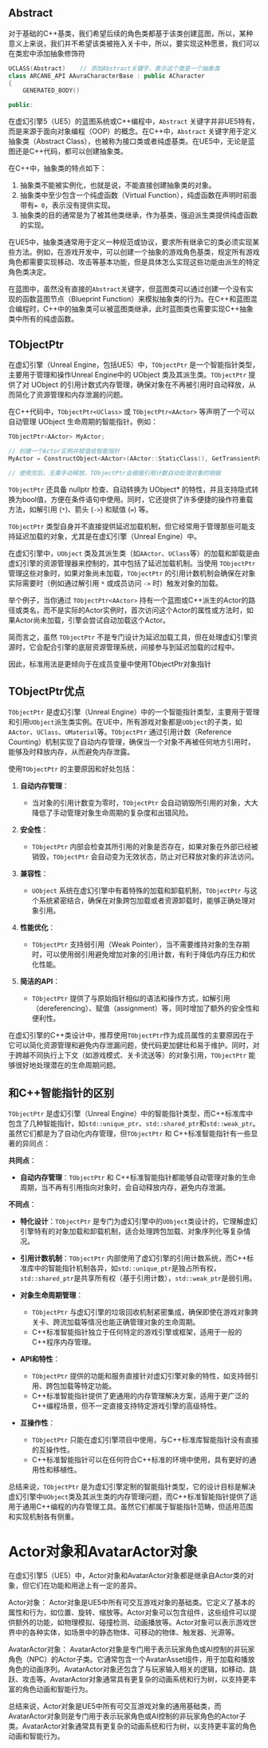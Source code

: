 ## Abstract

对于基础的C++基类，我们希望后续的角色类都基于该类创建蓝图，所以，某种意义上来说，我们并不希望该类被拖入关卡中，所以，要实现这种愿景，我们可以在类宏中添加抽象修饰符

```C++
UCLASS(Abstract)	// 添加Abstract关键字，表示这个类是一个抽象类
class ARCANE_API AAuraCharacterBase : public ACharacter
{
	GENERATED_BODY()

public:
```

在虚幻引擎5（UE5）的蓝图系统或C++编程中，`Abstract` 关键字并非UE5特有，而是来源于面向对象编程（OOP）的概念。在C++中，`Abstract` 关键字用于定义抽象类（Abstract Class），也被称为接口类或者纯虚基类。在UE5中，无论是蓝图还是C++代码，都可以创建抽象类。

在C++中，抽象类的特点如下：

1. 抽象类不能被实例化，也就是说，不能直接创建抽象类的对象。
2. 抽象类中至少包含一个纯虚函数（Virtual Function），纯虚函数在声明时前面带有`= 0`，表示没有提供实现。
3. 抽象类的目的通常是为了被其他类继承，作为基类，强迫派生类提供纯虚函数的实现。

在UE5中，抽象类通常用于定义一种规范或协议，要求所有继承它的类必须实现某些方法。例如，在游戏开发中，可以创建一个抽象的游戏角色基类，规定所有游戏角色都需要实现移动、攻击等基本功能，但是具体怎么实现这些功能由派生的特定角色类决定。

在蓝图中，虽然没有直接的`Abstract`关键字，但蓝图类可以通过创建一个没有实现的函数蓝图节点（Blueprint Function）来模拟抽象类的行为。在C++和蓝图混合编程时，C++中的抽象类可以被蓝图类继承，此时蓝图类也需要实现C++抽象类中所有的纯虚函数。



## TObjectPtr

在虚幻引擎（Unreal Engine，包括UE5）中，`TObjectPtr` 是一个智能指针类型，主要用于管理和操作Unreal Engine中的 UObject 类及其派生类。`TObjectPtr` 提供了对 UObject 的引用计数式内存管理，确保对象在不再被引用时自动释放，从而简化了资源管理和内存泄漏的问题。

在C++代码中，`TObjectPtr<UClass>` 或 `TObjectPtr<AActor>` 等声明了一个可以自动管理 UObject 生命周期的智能指针。例如：

```cpp
TObjectPtr<AActor> MyActor;

// 创建一个Actor实例并赋值给智能指针
MyActor = ConstructObject<AActor>(AActor::StaticClass(), GetTransientPackage(), TEXT("MyActorName"));

// 使用完后，无需手动释放，TObjectPtr会根据引用计数自动处理对象的销毁
```

`TObjectPtr` 还具备 nullptr 检查、自动转换为 UObject* 的特性，并且支持隐式转换为bool值，方便在条件语句中使用。同时，它还提供了许多便捷的操作符重载方法，如解引用 (`*`)、箭头 (`->`) 和赋值 (`=`) 等。

`TObjectPtr` 类型自身并不直接提供延迟加载机制，但它经常用于管理那些可能支持延迟加载的对象，尤其是在虚幻引擎（Unreal Engine）中。

在虚幻引擎中，`UObject` 类及其派生类（如`AActor`、`UClass`等）的加载和卸载是由虚幻引擎的资源管理器来控制的，其中包括了延迟加载机制。当使用 `TObjectPtr` 管理这些对象时，如果对象尚未加载，`TObjectPtr` 的引用计数机制会确保在对象实际需要时（例如通过解引用 `*` 或成员访问 `->` 时）触发对象的加载。

举个例子，当你通过 `TObjectPtr<AActor>` 持有一个蓝图或C++派生的Actor的路径或类名，而不是实际的Actor实例时，首次访问这个Actor的属性或方法时，如果Actor尚未加载，引擎会尝试自动加载这个Actor。

简而言之，虽然 `TObjectPtr` 不是专门设计为延迟加载工具，但在处理虚幻引擎资源时，它会配合引擎的底层资源管理系统，间接参与到延迟加载的过程中。

因此，标准用法是更倾向于在成员变量中使用TObjectPtr对象指针



## TObjectPtr优点

`TObjectPtr` 是虚幻引擎（Unreal Engine）中的一个智能指针类型，主要用于管理和引用`UObject`派生类实例。在UE中，所有游戏对象都是`UObject`的子类，如`AActor`、`UClass`、`UMaterial`等。`TObjectPtr` 通过引用计数（Reference Counting）机制实现了自动内存管理，确保当一个对象不再被任何地方引用时，能够及时释放内存，从而避免内存泄露。

使用`TObjectPtr` 的主要原因和好处包括：

1. **自动内存管理**：
   - 当对象的引用计数变为零时，`TObjectPtr` 会自动销毁所引用的对象，大大降低了手动管理对象生命周期的复杂度和出错风险。

2. **安全性**：
   - `TObjectPtr` 内部会检查其所引用的对象是否存在，如果对象在外部已经被销毁，`TObjectPtr` 会自动变为无效状态，防止对已释放对象的非法访问。

3. **兼容性**：
   - `UObject` 系统在虚幻引擎中有着特殊的加载和卸载机制，`TObjectPtr` 与这个系统紧密结合，确保在对象跨包加载或者资源卸载时，能够正确处理对象引用。

4. **性能优化**：
   - `TObjectPtr` 支持弱引用（Weak Pointer），当不需要维持对象的生存期时，可以使用弱引用避免增加对象的引用计数，有利于降低内存压力和优化性能。

5. **简洁的API**：
   - `TObjectPtr` 提供了与原始指针相似的语法和操作方式，如解引用（dereferencing）、赋值（assignment）等，同时增加了额外的安全性和便利性。

在虚幻引擎的C++类设计中，推荐使用`TObjectPtr`作为成员属性的主要原因在于它可以简化资源管理和避免内存泄漏问题，使代码更加健壮和易于维护。同时，对于跨越不同执行上下文（如游戏模式、关卡流送等）的对象引用，`TObjectPtr` 能够很好地处理潜在的生命周期问题。



## 和C++智能指针的区别

`TObjectPtr` 是虚幻引擎（Unreal Engine）中的智能指针类型，而C++标准库中包含了几种智能指针，如`std::unique_ptr`、`std::shared_ptr`和`std::weak_ptr`。虽然它们都是为了自动化内存管理，但`TObjectPtr` 和 C++标准智能指针有一些显著的异同点：

**共同点**：
- **自动内存管理**：`TObjectPtr` 和 C++标准智能指针都能够自动管理对象的生命周期，当不再有引用指向对象时，会自动释放内存，避免内存泄漏。

**不同点**：
- **特化设计**：`TObjectPtr` 是专门为虚幻引擎中的`UObject`类设计的，它理解虚幻引擎特有的对象加载和卸载机制，适合处理跨包加载、对象序列化等复杂情况。

- **引用计数机制**：`TObjectPtr` 内部使用了虚幻引擎的引用计数系统，而C++标准库中的智能指针机制各异，如`std::unique_ptr`是独占所有权，`std::shared_ptr`是共享所有权（基于引用计数），`std::weak_ptr`是弱引用。

- **对象生命周期管理**：
   - `TObjectPtr` 与虚幻引擎的垃圾回收机制紧密集成，确保即使在游戏对象跨关卡、跨流加载等情况也能正确管理对象的生命周期。
   - C++标准智能指针独立于任何特定的游戏引擎或框架，适用于一般的C++程序内存管理。

- **API和特性**：
   - `TObjectPtr` 提供的功能和服务直接针对虚幻引擎对象的特性，如支持弱引用、跨包加载等特定功能。
   - C++标准智能指针提供了更通用的内存管理解决方案，适用于更广泛的C++编程场景，但不一定直接支持特定游戏引擎的高级特性。

- **互操作性**：
   - `TObjectPtr` 只能在虚幻引擎项目中使用，与C++标准库智能指针没有直接的互操作性。
   - C++标准智能指针可以在任何符合C++标准的环境中使用，具有更好的通用性和移植性。

总结来说，`TObjectPtr` 是为虚幻引擎定制的智能指针类型，它的设计目标是解决虚幻引擎中`UObject`类及其派生类的内存管理问题，而C++标准智能指针提供了适用于通用C++编程的内存管理工具。虽然它们都属于智能指针范畴，但适用范围和实现机制各有侧重。



# Actor对象和AvatarActor对象

在虚幻引擎5（UE5）中，Actor对象和AvatarActor对象都是继承自Actor类的对象，但它们在功能和用途上有一定的差异。

Actor对象：
Actor对象是UE5中所有可交互游戏对象的基础类。它定义了基本的属性和行为，如位置、旋转、缩放等。Actor对象可以包含组件，这些组件可以提供额外的功能，如物理模拟、碰撞检测、动画播放等。Actor对象可以表示游戏世界中的各种实体，如场景中的静态物体、可移动的物体、触发器、光源等。

AvatarActor对象：
AvatarActor对象是专门用于表示玩家角色或AI控制的非玩家角色（NPC）的Actor子类。它通常包含一个AvatarAsset组件，用于加载和播放角色的动画序列。AvatarActor对象还包含了与玩家输入相关的逻辑，如移动、跳跃、攻击等。AvatarActor对象通常具有更复杂的动画系统和行为树，以支持更丰富的角色动画和智能行为。

总结来说，Actor对象是UE5中所有可交互游戏对象的通用基础类，而AvatarActor对象则是专门用于表示玩家角色或AI控制的非玩家角色的Actor子类。AvatarActor对象通常具有更复杂的动画系统和行为树，以支持更丰富的角色动画和智能行为。